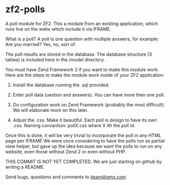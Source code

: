zf2-polls
=========

A poll module for ZF2. This a module from an existing application, which runs live on the webs which include it via IFRAME.

What is a poll? 
A poll is one question with multiple answers, for example: Are you married? Yes, no, sort of.

The poll results are stored in the database. The database structure (3 tables) is included here in the /model directory.

You must have Zend Framework 2 if you want to make this module work.
Here are the steps to make the module work inside of your ZF2 application:

1. Install the database running the .sql provided.

2. Enter poll data (uestion and answers). You can have more then one poll.

3. Do configuration work on Zend Framework (probably the most difficult). We will elaborate more on this later.

4. Adjust the .css. Make it beautiful. Each poll is design to have its own .css. Naming convantion: pollX.css where X ith the poll id.

Once this is done, it will be very trivial to incorporate the poll in any HTML page per IFRAME 
We were once considering to have the polls run as partial view helper, but gave up the idea because we want the polls to run on any website, even those without Zend 2 or even without PHP.


THIS COMMIT IS NOT YET COMPLETED. We are just starting on github by writing a README.


Send bugs, questions and comments to iteam@gmx.com
